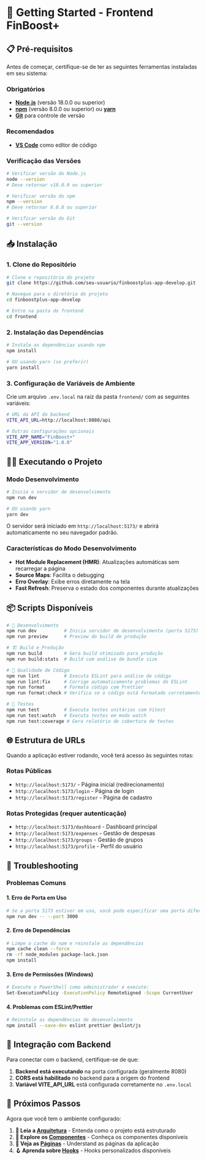 # 🚀 Getting Started - Frontend FinBoost+

## 📋 Pré-requisitos

Antes de começar, certifique-se de ter as seguintes ferramentas instaladas em seu sistema:

### Obrigatórios
- **[Node.js](https://nodejs.org/)** (versão 18.0.0 ou superior)
- **[npm](https://www.npmjs.com/)** (versão 8.0.0 ou superior) ou **[yarn](https://yarnpkg.com/)**
- **[Git](https://git-scm.com/)** para controle de versão

### Recomendados
- **[VS Code](https://code.visualstudio.com/)** como editor de código

### Verificação das Versões

```bash
# Verificar versão do Node.js
node --version
# Deve retornar v18.0.0 ou superior

# Verificar versão do npm
npm --version
# Deve retornar 8.0.0 ou superior

# Verificar versão do Git
git --version
```

## 📥 Instalação

### 1. Clone do Repositório

```bash
# Clone o repositório do projeto
git clone https://github.com/seu-usuario/finboostplus-app-develop.git

# Navegue para o diretório do projeto
cd finboostplus-app-develop

# Entre na pasta do frontend
cd frontend
```

### 2. Instalação das Dependências

```bash
# Instale as dependências usando npm
npm install

# OU usando yarn (se preferir)
yarn install
```

### 3. Configuração de Variáveis de Ambiente

Crie um arquivo `.env.local` na raiz da pasta `frontend/` com as seguintes variáveis:

```bash
# URL da API do backend
VITE_API_URL=http://localhost:8080/api

# Outras configurações opcionais
VITE_APP_NAME="FinBoost+"
VITE_APP_VERSION="1.0.0"
```

## 🏃‍♂️ Executando o Projeto

### Modo Desenvolvimento

```bash
# Inicia o servidor de desenvolvimento
npm run dev

# OU usando yarn
yarn dev
```

O servidor será iniciado em `http://localhost:5173/` e abrirá automaticamente no seu navegador padrão.

### Características do Modo Desenvolvimento
- **Hot Module Replacement (HMR)**: Atualizações automáticas sem recarregar a página
- **Source Maps**: Facilita o debugging
- **Erro Overlay**: Exibe erros diretamente na tela
- **Fast Refresh**: Preserva o estado dos componentes durante atualizações

## 📦 Scripts Disponíveis

```bash
# 🔧 Desenvolvimento
npm run dev          # Inicia servidor de desenvolvimento (porta 5173)
npm run preview      # Preview do build de produção

# 🏗️ Build e Produção
npm run build        # Gera build otimizado para produção
npm run build:stats  # Build com análise de bundle size

# 🧹 Qualidade de Código
npm run lint         # Executa ESLint para análise de código
npm run lint:fix     # Corrige automaticamente problemas do ESLint
npm run format       # Formata código com Prettier
npm run format:check # Verifica se o código está formatado corretamente

# 🧪 Testes
npm run test         # Executa testes unitários com Vitest
npm run test:watch   # Executa testes em modo watch
npm run test:coverage # Gera relatório de cobertura de testes
```

## 🌐 Estrutura de URLs

Quando a aplicação estiver rodando, você terá acesso às seguintes rotas:

### Rotas Públicas
- `http://localhost:5173/` - Página inicial (redirecionamento)
- `http://localhost:5173/login` - Página de login
- `http://localhost:5173/register` - Página de cadastro

### Rotas Protegidas (requer autenticação)
- `http://localhost:5173/dashboard` - Dashboard principal
- `http://localhost:5173/expenses` - Gestão de despesas
- `http://localhost:5173/groups` - Gestão de grupos
- `http://localhost:5173/profile` - Perfil do usuário

## 🐛 Troubleshooting

### Problemas Comuns

#### 1. Erro de Porta em Uso

```bash
# Se a porta 5173 estiver em uso, você pode especificar uma porta diferente
npm run dev -- --port 3000
```

#### 2. Erro de Dependências

```bash
# Limpe o cache do npm e reinstale as dependências
npm cache clean --force
rm -rf node_modules package-lock.json
npm install
```

#### 3. Erro de Permissões (Windows)

```bash
# Execute o PowerShell como administrador e execute:
Set-ExecutionPolicy -ExecutionPolicy RemoteSigned -Scope CurrentUser
```

#### 4. Problemas com ESLint/Prettier

```bash
# Reinstale as dependências de desenvolvimento
npm install --save-dev eslint prettier @eslint/js
```

## 🔗 Integração com Backend

Para conectar com o backend, certifique-se de que:

1. **Backend está executando** na porta configurada (geralmente 8080)
2. **CORS está habilitado** no backend para a origem do frontend
3. **Variável VITE_API_URL** está configurada corretamente no `.env.local`

## 🎯 Próximos Passos

Agora que você tem o ambiente configurado:

1. **📖 Leia a [Arquitetura](architecture.md)** - Entenda como o projeto está estruturado
2. **🧩 Explore os [Componentes](components.md)** - Conheça os componentes disponíveis
3. **📄 Veja as [Páginas](pages.md)** - Understand as páginas da aplicação
4. **🪝 Aprenda sobre [Hooks](hooks.md)** - Hooks personalizados disponíveis
